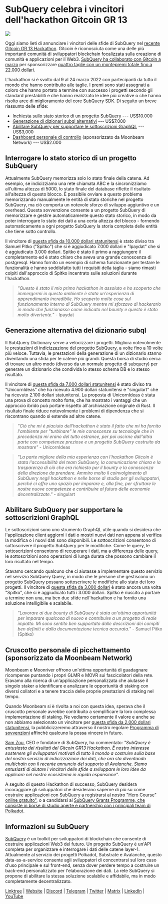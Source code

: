 # SubQuery celebra i vincitori dell'hackathon Gitcoin GR 13

![](https://miro.medium.com/max/1400/0*fK6HKHRjdoE1WjYi)

Oggi siamo lieti di annunciare i vincitori delle sfide di SubQuery nel [recente Gitcoin GR 13 Hackathon](https://gitcoin.co/hackathon/gr13/onboard). Gitcoin è riconosciuta come una delle più importanti comunità di sviluppatori blockchain focalizzata sulla creazione di comunità e applicazioni per il Web3. [SubQuery ha collaborato con Gitcoin a marzo](./20220308-gitcoin13-hackathon.md) per sponsorizzare [quattro taglie con un montepremi totale fino a 22.000 dollari](https://gitcoin.co/hackathon/gr13/?org=subquery).

L'hackathon si è svolto dal 9 al 24 marzo 2022 con partecipanti da tutto il mondo che hanno contribuito alle taglie. I premi sono stati assegnati a coloro che hanno portato a termine con successo i progetti secondo gli standard prestabiliti e che hanno realizzato le idee più creative o che hanno risolto aree di miglioramento del core SubQuery SDK. Di seguito un breve riassunto delle sfide:

- [Inchiesta sullo stato storico di un progetto SubQuery](https://gitcoin.co/issue/subquery/grants/7/100028529) --- US$10.000
- [Generazione di dizionari subql alternativi](https://gitcoin.co/issue/subquery/grants/9/100028531) --- US$7.000
- [Abilitare SubQuery per supportare le sottoscrizioni GraphQL](https://gitcoin.co/issue/subquery/grants/8/100028530) --- US$3,000
- [Dashboard personale di controllo](https://gitcoin.co/issue/subquery/grants/10/100028547) (sponsorizzato da Moonbeam Network) --- US$2.000

## Interrogare lo stato storico di un progetto SubQuery

Attualmente SubQuery memorizza solo lo stato finale della catena. Ad esempio, se indicizziamo una rete chiamata ABC e la sincronizziamo all'ultima altezza di 5000, lo stato finale del database riflette il risultato all'altezza di questo blocco. È possibile ovviare a questo problema memorizzando manualmente le entità di stato storiche nel progetto SubQuery, ma ciò comporta un notevole sforzo di sviluppo aggiuntivo e un overhead. Questa sovvenzione consente a un progetto SubQuery di memorizzare e gestire automaticamente questo stato storico, in modo da poter interrogare lo stato dei dati a una certa altezza del blocco - fornendo automaticamente a ogni progetto SubQuery la storia completa delle entità che tiene sotto controllo.

Il vincitore di [questa sfida da 10.000 dollari statunitensi](https://gitcoin.co/issue/subquery/grants/7/100028529) è stato diviso tra Samuel Pitko ("Spitko") che si è aggiudicato 7.000 dollari e "Ipaydat" che si è aggiudicato 3.000 dollari. Spitko è stato il primo a raggiungere il completamento ed è stato chiaro che aveva una grande conoscenza di postgresql. Hanno fornito un esempio di schema funzionante per testare le funzionalità e hanno soddisfatto tutti i requisiti della taglia - siamo rimasti colpiti dall'approccio di Spitko incentrato sulle soluzioni durante l'hackathon.

> _"Questo è stato il mio primo hackathon in assoluto e ho scoperto che immergermi in questo ambiente è stata un'esperienza di apprendimento incredibile. Ho scoperto molte cose sul funzionamento interno di SubQuery mentre mi sforzavo di hackerarlo in modo che funzionasse come indicato nel bounty e questo è stato molto divertente."_ - Ipaydat

## Generazione alternativa del dizionario subql

Il SubQuery Dictionary serve a velocizzare i progetti. Migliora notevolmente le prestazioni di indicizzazione del progetto SubQuery, a volte fino a 10 volte più veloce. Tuttavia, le prestazioni della generazione di un dizionario stanno diventando una sfida per le catene più grandi. Questa borsa di studio cerca di trovare un altro modo (diverso da un normale progetto di subquery) per generare un dizionario che condivida lo stesso schema DB e lo stesso risultato.

Il vincitore di [questa sfida da 7.000 dollari statunitensi](https://gitcoin.co/issue/subquery/grants/9/1000285315) è stato diviso tra "UnicornIdeas" che ha ricevuto 4.900 dollari statunitensi e "singulart" che ha ricevuto 2.100 dollari statunitensi. La proposta di UnicornIdeas è stata una prova di concetto molto forte, che ha mostrato i vantaggi che un approccio ibrido può portare rispetto all'archiviazione originale di Rust. Il risultato finale riduce notevolmente i problemi di dipendenza che si riscontrano quando si estende ad altre catene.

> _"Ciò che mi è piaciuto dell'hackathon è stato il fatto che mi ha fornito l'ambiente per "turbinare" le mie conoscenze su tecnologie che in precedenza mi erano del tutto estranee, per poi uscirne dall'altra parte con competenze preziose e un progetto SubQuery costruito da mostrare"_ - UnicornIdeas

> _"La parte migliore della mia esperienza con l'hackathon Gitcoin è stata l'accessibilità del team SubQuery, la comunicazione chiara e la trasparenza di ciò che era richiesto per il bounty e la conoscenza della direzione da prendere. Ammiro molto il coinvolgimento di SubQuery negli hackathon e nelle borse di studio per gli sviluppatori, perché ci offre uno spazio per imparare e, alla fine, per sfruttare le nostre nuove competenze e contribuire al futuro delle economie decentralizzate."_ - singulart

## Abilitare SubQuery per supportare le sottoscrizioni GraphQL

Le sottoscrizioni sono uno strumento GraphQL utile quando si desidera che l'applicazione client aggiorni i dati o mostri nuovi dati non appena si verifica la modifica o i nuovi dati sono disponibili. Le sottoscrizioni consentono di sottoscrivere il progetto SubQuery per le modifiche. Come le query, le sottoscrizioni consentono di recuperare i dati, ma a differenza delle query, le sottoscrizioni sono operazioni di lunga durata che possono cambiare il loro risultato nel tempo.

Stavamo cercando qualcuno che ci aiutasse a implementare questo servizio nel servizio SubQuery Query, in modo che le persone che gestiscono un progetto SubQuery possano sottoscrivere le modifiche allo stato dei loro progetti. Il vincitore di [questa sfida da 3.000 dollari](https://gitcoin.co/issue/subquery/grants/8/100028530) è stato ancora una volta "Spitko", che si è aggiudicato tutti i 3.000 dollari. Spitko è riuscito a portare a termine non una, ma ben due sfide nell'hackathon e ha fornito una soluzione intelligibile e scalabile.

> _"Lavorare ai due bounty di SubQuery è stata un'ottima opportunità per imparare qualcosa di nuovo e contribuire a un progetto di reale impatto. Mi sono sentito ben supportato dalle descrizioni dei compiti ben definiti e dalla documentazione tecnica accurata."_ - Samuel Pitko (Spitko)

## Cruscotto personale di picchettamento (sponsorizzato da Moonbeam Network)

Moonbeam e Moonriver offrono un'ottima opportunità di guadagnare ricompense puntando i propri GLMR e MOVR sui fascicolatori della rete. Eravamo alla ricerca di un'applicazione personalizzata che aiutasse il singolo staker a identificare e analizzare le opportunità di staking con diversi collatori e a tenere traccia delle proprie prestazioni di staking nel tempo.

Quando Moonbeam si è rivolta a noi con questa idea, sperava che il cruscotto personale avrebbe contribuito a semplificare la loro complessa implementazione di staking. Ne vediamo certamente il valore e anche se non abbiamo selezionato un vincitore per [questa sfida da 2.000 dollari statunitensi](https://gitcoin.co/issue/subquery/grants/10/1000285475), la pubblicizzeremo attraverso il nostro regolare [Programma di sovvenzioni](https://subquery.network/grants) affinché qualcuno la possa vincere in futuro.

[Sam Zou](https://twitter.com/zoujialiu), CEO e fondatore di SubQuery, ha commentato: _"SubQuery è entusiasta dei risultati del Gitcoin GR13 Hackathon. È nostro interesse sostenere gli sviluppatori motivati di tutto il mondo a costruire sulla base del nostro servizio di indicizzazione dei dati, che ora sta diventando multichain con il recente annuncio del supporto di Avalanche. Siamo entusiasti di aiutare i vincitori delle sfide a sviluppare le loro idee da applicare nel nostro ecosistema in rapida espansione"_.

A seguito di questo Hackathon di successo, SubQuery desidera incoraggiare gli sviluppatori che desiderano saperne di più su come costruire applicazioni con SubQuery a [registrarsi al nostro "Hero Course" online gratuito"](https://subquery.coassemble.com/unlock/dOKZW6O#/), o a candidarsi al [SubQuery Grants Programme, che consiste in borse di studio aperte e partnership con i principali team di Polkadot](https://subquery.network/grants).

## Informazioni su SubQuery

[SubQuery](https://subquery.network) è un toolkit per sviluppatori di blockchain che consente di costruire applicazioni Web3 del futuro. Un progetto SubQuery è un'API completa per organizzare e interrogare i dati delle catene layer-1. Attualmente al servizio dei progetti Polkadot, Substrate e Avalanche, questo data-as-a-service consente agli sviluppatori di concentrarsi sul loro caso d'uso principale e sul front-end, senza dover perdere tempo a costruire un back-end personalizzato per l'elaborazione dei dati. La rete SubQuery si propone di abilitare la stessa soluzione scalabile e affidabile, ma in modo completamente decentralizzato.

​​[Linktree](https://linktr.ee/subquerynetwork) | [Website](https://subquery.network/) | [Discord](https://discord.com/invite/78zg8aBSMG) | [Telegram](https://t.me/subquerynetwork) | [Twitter](https://twitter.com/subquerynetwork) | [Matrix](https://matrix.to/#/#subquery:matrix.org) | [LinkedIn](https://www.linkedin.com/company/subquery) | [YouTube](https://www.youtube.com/channel/UCi1a6NUUjegcLHDFLr7CqLw)
